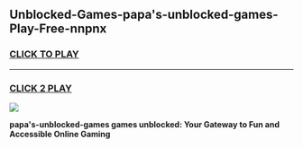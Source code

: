 
## Unblocked-Games-papa's-unblocked-games-Play-Free-nnpnx
<h3>
<a href="https://premium76.site?title=papa's-unblocked-games&ref=10A">CLICK TO PLAY</a></h3>
<hr>

<h3>
<a href="https://premium76.site?title=papa's-unblocked-games&ref=10A">CLICK 2 PLAY</a>
  
</h3>

<a href="https://premium76.site?title=papa's-unblocked-games&ref=10A"><img src="https://clearcache.store/games.png"></a>


**papa's-unblocked-games games unblocked: Your Gateway to Fun and Accessible Online Gaming**
